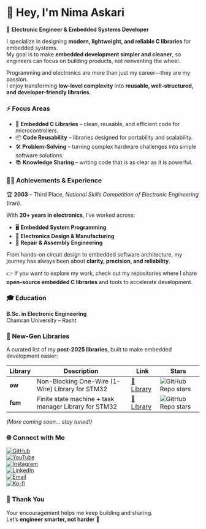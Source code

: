 # 👋 Hey, I'm Nima Askari  

🚀 **Electronic Engineer & Embedded Systems Developer**  

I specialize in designing **modern, lightweight, and reliable C libraries** for embedded systems.  
My goal is to make **embedded development simpler and cleaner**, so engineers can focus on building products, not reinventing the wheel.  

Programming and electronics are more than just my career—they are my passion.  
I enjoy transforming **low-level complexity** into **reusable, well-structured, and developer-friendly libraries**.  

### ⚡ Focus Areas  
- 🔧 **Embedded C Libraries** – clean, reusable, and efficient code for microcontrollers.  
- 📦 **Code Reusability** – libraries designed for portability and scalability.  
- 🛠 **Problem-Solving** – turning complex hardware challenges into simple software solutions.  
- 📚 **Knowledge Sharing** – writing code that is as clear as it is powerful.  

### 👨‍💻 Achievements & Experience  

🏆 **2003** – Third Place, *National Skills Competition of Electronic Engineering* (Iran).  

With **20+ years in electronics**, I’ve worked across:  
- 🖥 **Embedded System Programming**  
- 🔩 **Electronics Design & Manufacturing**  
- 🔌 **Repair & Assembly Engineering**  

From hands-on circuit design to embedded software architecture, my journey has always been about **clarity, precision, and reliability**.  

👉 If you want to explore my work, check out my repositories where I share **open-source embedded C libraries** and tools to accelerate development.  

### 🎓 Education  
**B.Sc. in Electronic Engineering**  
Chamran University – Rasht  

### 🧩 New-Gen Libraries  

A curated list of my **post-2025 libraries**, built to make embedded development easier:  

| Library | Description | Link | Stars |
|---------|-------------|------|-------|
| **ow** | Non-Blocking One-Wire (1-Wire) Library for STM32 | [🔗 Library](https://github.com/nimaltd/ow) | ![GitHub Repo stars](https://img.shields.io/github/stars/NimaLTD/ow?style=social) |
| **fsm** | Finite state machine + task manager Library for STM32 | [🔗 Library](https://github.com/nimaltd/fsm) | ![GitHub Repo stars](https://img.shields.io/github/stars/NimaLTD/fsm?style=social) |

*(More coming soon... stay tuned!)*  

### 🌐 Connect with Me  

[![GitHub](https://img.shields.io/badge/GitHub-Follow-black?style=for-the-badge&logo=github)](https://www.github.com/NimaLTD)  
[![YouTube](https://img.shields.io/badge/YouTube-Subscribe-red?style=for-the-badge&logo=youtube)](https://www.youtube.com/@NimaLTD)  
[![Instagram](https://img.shields.io/badge/Instagram-Follow-purple?style=for-the-badge&logo=instagram)](https://www.instagram.com/github.NimaLTD)  
[![LinkedIn](https://img.shields.io/badge/LinkedIn-Connect-blue?style=for-the-badge&logo=linkedin)](https://linkedin.com/in/nimaltd)  
[![Email](https://img.shields.io/badge/Email-Contact-red?style=for-the-badge&logo=gmail)](mailto:nima.askari@gmail.com)  
[![Ko-fi](https://img.shields.io/badge/Ko--fi-Support-orange?style=for-the-badge&logo=ko-fi)](https://ko-fi.com/nimaltd)  

### 💬 Thank You  

Your encouragement helps me keep building and sharing.  
Let’s **engineer smarter, not harder** 🌟
